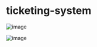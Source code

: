 # ticketing-system

![image](https://user-images.githubusercontent.com/50696909/149067845-868298db-73cc-4728-8073-e0837f1a6734.png)

![image](https://user-images.githubusercontent.com/50696909/141120403-4247177e-7748-4473-9824-4ecc400ebf15.png)
